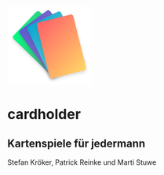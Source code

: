 ![logo](../img/logo2x.png) <!-- .element: class="logo" -->
# cardholder
## Kartenspiele für jedermann
Stefan Kröker, Patrick Reinke und Marti Stuwe
